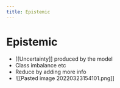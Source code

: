 ```yaml
---
title: Epistemic
---
```


# Epistemic
- [[Uncertainty]] produced by the model 
- Class imbalance etc
- Reduce by adding more info
- ![[Pasted image 20220323154101.png]]








